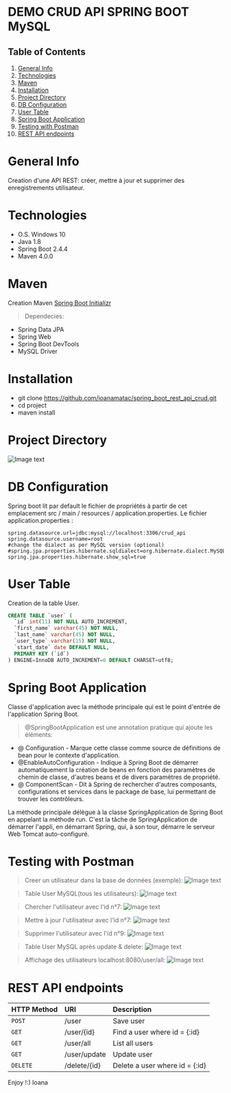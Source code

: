 # DEMO CRUD API SPRING BOOT MySQL

## Table of Contents
1. [General Info](#general-info)
2. [Technologies](#technologies)
3. [Maven](#maven)
4. [Installation](#installation)
5. [Project Directory](#project-directory)
6. [DB Configuration](#db-configuration)
7. [User Table](#user-table)
8. [Spring Boot Application](#spring-boot-application)
9. [Testing with Postman](#testing-with-postman)
10. [REST API endpoints](#rest-api-endpoints)

# General Info
Creation d'une API REST: créer, mettre à jour et supprimer des enregistrements utilisateur.

# Technologies
* O.S. Windows 10
* Java 1.8
* Spring Boot 2.4.4
* Maven 4.0.0

# Maven 
Creation Maven [Spring Boot Initializr](https://start.spring.io/)

>Dependecies:
* Spring Data JPA
* Spring Web
* Spring Boot DevTools
* MySQL Driver

# Installation
* git clone https://github.com/ioanamatac/spring_boot_rest_api_crud.git
* cd project
* maven install 

# Project Directory
![Image text](src/main/resources/images/2021-04-07_1551_project_directory.png)

# DB Configuration

Spring boot lit par default le fichier de propriétés à partir de cet emplacement src / main / resources / application.properties.
Le fichier application.properties :

```spring.datasource.driverClassName = com.mysql.jdbc.Driver
spring.datasource.url=jdbc:mysql://localhost:3306/crud_api
spring.datasource.username=root
#change the dialect as per MySQL version (optional)
#spring.jpa.properties.hibernate.sqldialect=org.hibernate.dialect.MySQL5InnoDBDialect
spring.jpa.properties.hibernate.show_sql=true

```
# User Table
Creation de la table User.

```sql
CREATE TABLE `user` (
  `id` int(11) NOT NULL AUTO_INCREMENT,
  `first_name` varchar(45) NOT NULL,
  `last_name` varchar(45) NOT NULL,
  `user_type` varchar(15) NOT NULL,
  `start_date` date DEFAULT NULL,
  PRIMARY KEY (`id`)
) ENGINE=InnoDB AUTO_INCREMENT=6 DEFAULT CHARSET=utf8;

```

# Spring Boot Application 

Classe d'application avec la méthode principale qui est le point d'entrée de l'application Spring Boot.
>@SpringBootApplication est une annotation pratique qui ajoute les éléments:
* @ Configuration - Marque cette classe comme source de définitions de bean pour le contexte d'application.
* @EnableAutoConfiguration - Indique à Spring Boot de démarrer automatiquement la création de beans en fonction des paramètres de chemin de classe, d'autres beans et de divers paramètres de propriété.
* @ ComponentScan - Dit à Spring de rechercher d'autres composants, configurations et services dans le package de base, lui permettant de trouver les contrôleurs.

La méthode principale délègue à la classe SpringApplication de Spring Boot en appelant la méthode run. C'est la tâche de SpringApplication de démarrer l'appli, en démarrant Spring, qui, à son tour, démarre le serveur Web Tomcat auto-configuré.

# Testing with Postman

>Creer un utilisateur dans la base de données (exemple):
![Image text](src/main/resources/images/2021-04-07_1029_addUser.png)

>Table User MySQL(tous les utilisateurs):
![Image text](src/main/resources/images/2021-04-07_1036_User_Table.png)

>Chercher l'utilisateur avec l'id n°7: 
![Image text](src/main/resources/images/2021-04-07_1033_getUserById.png)

>Mettre à jour l'utilisateur avec l'id n°7:
![Image text](src/main/resources/images/2021-04-07_1036_updateUser.png)

>Supprimer l'utilisateur avec l'id n°9:
![Image text](src/main/resources/images/2021-04-07_1039_deleteUser.png)

>Table User MySQL après update & delete:
![Image text](src/main/resources/images/2021-04-07_1138_Table_User.png)

>Affichage des utilisateurs localhost:8080/user/all:
![Image text](src/main/resources/images/2021-04-07_1042_allUsers.png)

  


# REST API endpoints

HTTP Method   | URI          | Description
------------- |:------------- |:-----------
`POST`       | /user        | Save user
`GET`        | /user/{id}    | Find a user where id = {:id}
`GET`        | /user/all     | List all users
`GET`        | /user/update  | Update user
`DELETE`    | /delete/{id}  | Delete a user where id = {:id}



Enjoy !:)
Ioana
